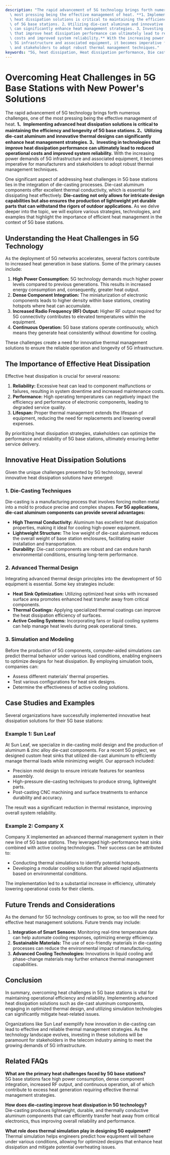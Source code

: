 ```yaml
---
description: "The rapid advancement of 5G technology brings forth numerous challenges, one of the\
  \ most pressing being the effective management of heat. **1、Implementing advanced\
  \ heat dissipation solutions is critical to maintaining the efficiency and longevity\
  \ of 5G base stations. 2、Utilizing die-cast aluminum and innovative thermal designs\
  \ can significantly enhance heat management strategies. 3、Investing in technologies\
  \ that improve heat dissipation performance can ultimately lead to reduced operational\
  \ costs and improved system reliability.** With the increasing power demands of\
  \ 5G infrastructure and associated equipment, it becomes imperative for manufacturers\
  \ and stakeholders to adopt robust thermal management techniques."
keywords: "5G, heat dissipation, Heat dissipation performance, Die casting process"
---
```

# Overcoming Heat Challenges in 5G Base Stations with New Power's Solutions

The rapid advancement of 5G technology brings forth numerous challenges, one of the most pressing being the effective management of heat. **1、Implementing advanced heat dissipation solutions is critical to maintaining the efficiency and longevity of 5G base stations. 2、Utilizing die-cast aluminum and innovative thermal designs can significantly enhance heat management strategies. 3、Investing in technologies that improve heat dissipation performance can ultimately lead to reduced operational costs and improved system reliability.** With the increasing power demands of 5G infrastructure and associated equipment, it becomes imperative for manufacturers and stakeholders to adopt robust thermal management techniques.

One significant aspect of addressing heat challenges in 5G base stations lies in the integration of die-casting processes. Die-cast aluminum components offer excellent thermal conductivity, which is essential for dissipating heat effectively. **Die-casting not only allows for intricate design capabilities but also ensures the production of lightweight yet durable parts that can withstand the rigors of outdoor applications.** As we delve deeper into the topic, we will explore various strategies, technologies, and examples that highlight the importance of efficient heat management in the context of 5G base stations.

## **Understanding the Heat Challenges in 5G Technology**

As the deployment of 5G networks accelerates, several factors contribute to increased heat generation in base stations. Some of the primary causes include:

1. **High Power Consumption:** 5G technology demands much higher power levels compared to previous generations. This results in increased energy consumption and, consequently, greater heat output.
2. **Dense Component Integration:** The miniaturization of electronic components leads to higher density within base stations, creating hotspots where heat can accumulate.
3. **Increased Radio Frequency (RF) Output:** Higher RF output required for 5G connectivity contributes to elevated temperatures within the equipment.
4. **Continuous Operation:** 5G base stations operate continuously, which means they generate heat consistently without downtime for cooling.

These challenges create a need for innovative thermal management solutions to ensure the reliable operation and longevity of 5G infrastructure.

## **The Importance of Effective Heat Dissipation**

Effective heat dissipation is crucial for several reasons:

1. **Reliability:** Excessive heat can lead to component malfunctions or failures, resulting in system downtime and increased maintenance costs.
2. **Performance:** High operating temperatures can negatively impact the efficiency and performance of electronic components, leading to degraded service quality.
3. **Lifespan:** Proper thermal management extends the lifespan of equipment, reducing the need for replacements and lowering overall expenses.

By prioritizing heat dissipation strategies, stakeholders can optimize the performance and reliability of 5G base stations, ultimately ensuring better service delivery.

## **Innovative Heat Dissipation Solutions**

Given the unique challenges presented by 5G technology, several innovative heat dissipation solutions have emerged:

### **1. Die-Casting Techniques**

Die-casting is a manufacturing process that involves forcing molten metal into a mold to produce precise and complex shapes. **For 5G applications, die-cast aluminum components can provide several advantages:**

- **High Thermal Conductivity:** Aluminum has excellent heat dissipation properties, making it ideal for cooling high-power equipment.
- **Lightweight Structure:** The low weight of die-cast aluminum reduces the overall weight of base station enclosures, facilitating easier installation and transportation.
- **Durability:** Die-cast components are robust and can endure harsh environmental conditions, ensuring long-term performance.

### **2. Advanced Thermal Design**

Integrating advanced thermal design principles into the development of 5G equipment is essential. Some key strategies include:

- **Heat Sink Optimization:** Utilizing optimized heat sinks with increased surface area promotes enhanced heat transfer away from critical components.
- **Thermal Coatings:** Applying specialized thermal coatings can improve the heat dissipation efficiency of surfaces.
- **Active Cooling Systems:** Incorporating fans or liquid cooling systems can help manage heat levels during peak operational times.

### **3. Simulation and Modeling**

Before the production of 5G components, computer-aided simulations can predict thermal behavior under various load conditions, enabling engineers to optimize designs for heat dissipation. By employing simulation tools, companies can:

- Assess different materials’ thermal properties.
- Test various configurations for heat sink designs.
- Determine the effectiveness of active cooling solutions.

## **Case Studies and Examples**

Several organizations have successfully implemented innovative heat dissipation solutions for their 5G base stations:

### **Example 1: Sun Leaf**

At Sun Leaf, we specialize in die-casting mold design and the production of aluminum & zinc alloy die-cast components. For a recent 5G project, we designed custom heat sinks that utilized die-cast aluminum to efficiently manage thermal loads while minimizing weight. Our approach included:

- Precision mold design to ensure intricate features for seamless assembly.
- High-pressure die-casting techniques to produce strong, lightweight parts.
- Post-casting CNC machining and surface treatments to enhance durability and accuracy.

The result was a significant reduction in thermal resistance, improving overall system reliability.

### **Example 2: Company X**

Company X implemented an advanced thermal management system in their new line of 5G base stations. They leveraged high-performance heat sinks combined with active cooling technologies. Their success can be attributed to:

- Conducting thermal simulations to identify potential hotspots.
- Developing a modular cooling solution that allowed rapid adjustments based on environmental conditions.
  
The implementation led to a substantial increase in efficiency, ultimately lowering operational costs for their clients.

## **Future Trends and Considerations**

As the demand for 5G technology continues to grow, so too will the need for effective heat management solutions. Future trends may include:

1. **Integration of Smart Sensors:** Monitoring real-time temperature data can help automate cooling responses, optimizing energy efficiency.
2. **Sustainable Materials:** The use of eco-friendly materials in die-casting processes can reduce the environmental impact of manufacturing.
3. **Advanced Cooling Technologies:** Innovations in liquid cooling and phase-change materials may further enhance thermal management capabilities.

## **Conclusion**

In summary, overcoming heat challenges in 5G base stations is vital for maintaining operational efficiency and reliability. Implementing advanced heat dissipation solutions such as die-cast aluminum components, engaging in optimized thermal design, and utilizing simulation technologies can significantly mitigate heat-related issues. 

Organizations like Sun Leaf exemplify how innovation in die-casting can lead to effective and reliable thermal management strategies. As the technology landscape evolves, investing in these solutions will be paramount for stakeholders in the telecom industry aiming to meet the growing demands of 5G infrastructure.

## Related FAQs

**What are the primary heat challenges faced by 5G base stations?**  
5G base stations face high power consumption, dense component integration, increased RF output, and continuous operation, all of which contribute to excess heat generation requiring effective thermal management strategies.

**How does die-casting improve heat dissipation in 5G technology?**  
Die-casting produces lightweight, durable, and thermally conductive aluminum components that can efficiently transfer heat away from critical electronics, thus improving overall reliability and performance.

**What role does thermal simulation play in designing 5G equipment?**  
Thermal simulation helps engineers predict how equipment will behave under various conditions, allowing for optimized designs that enhance heat dissipation and mitigate potential overheating issues.
